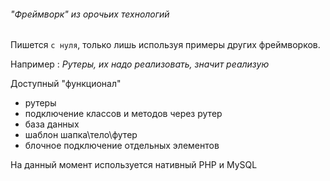 ###### "Фреймворк" из орочьих технологий

Пишется `с нуля`, только лишь используя примеры других фреймворков.

Например : _Рутеры, их надо реализовать, значит реализую_

Доступный "функционал"
* рутеры
* подключение классов и методов через рутер
* база данных
* шаблон шапка\тело\футер
* блочное подключение отдельных элементов

На данный момент используется нативный PHP и MySQL